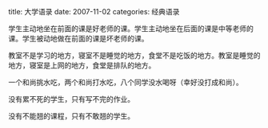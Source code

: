 title: 大学语录
date: 2007-11-02
categories: 经典语录


学生主动地坐在前面的课是好老师的课。学生主动地坐在后面的课是中等老师的课。学生被动地做在前面的课是坏老师的课。

教室不是学习的地方，寝室不是睡觉的地方，食堂不是吃饭的地方。教室是睡觉的地方，寝室是上网的地方，食堂是排队的地方。

一个和尚挑水吃，两个和尚打水吃，八个同学没水喝呀（幸好没打成和尚）。

没有累不死的学生，只有写不完的作业。

没有不能翘的课程，只有不敢翘的学生。
